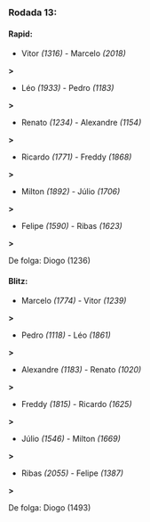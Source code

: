 ### Rodada 13:

#### Rapid:

* Vitor *(1316)*     -     Marcelo *(2018)*

 **>** 
* Léo *(1933)*     -     Pedro *(1183)*

 **>** 
* Renato *(1234)*     -     Alexandre *(1154)*

 **>** 
* Ricardo *(1771)*     -     Freddy *(1868)*

 **>** 
* Milton *(1892)*     -     Júlio *(1706)*

 **>** 
* Felipe *(1590)*     -     Ribas *(1623)*

 **>** 

De folga: Diogo (1236)

#### Blitz:

* Marcelo *(1774)*     -     Vitor *(1239)*

 **>** 
* Pedro *(1118)*     -     Léo *(1861)*

 **>** 
* Alexandre *(1183)*     -     Renato *(1020)*

 **>** 
* Freddy *(1815)*     -     Ricardo *(1625)*

 **>** 
* Júlio *(1546)*     -     Milton *(1669)*

 **>** 
* Ribas *(2055)*     -     Felipe *(1387)*

 **>** 

De folga: Diogo (1493)

